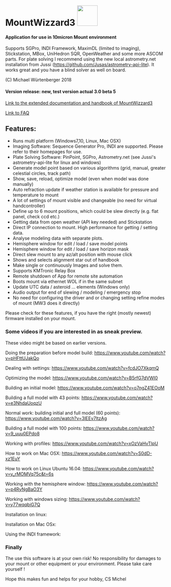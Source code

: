 # MountWizzard3 <img src="docu/pics/mw.png" width='64' height='64'/>

#### Application for use in 10micron Mount environment
Supports SGPro, INDI Framework, MaximDL (limited to imaging), Stickstation, MBox, UniHedron SQR, OpenWeather
and some more ASCOM parts. For plate solving I recommend using the new local astrometry.net installation from Jussi
(https://github.com/Jusas/astrometry-api-lite). It works great and you have a blind solver as well on board.

(C) Michael Würtenberger 2018

#### Version release: new, test version actual 3.0 beta 5

[Link to the extended documentation and handbook of MountWizzard3](./docu/home.md)

[Link to FAQ](./docu/FAQ.md)

## Features:
- Runs multi platform (Windows7,10, Linux, Mac OSX)
- Imaging Software: Sequence Generator Pro, INDI are supported. Please refer to their homepages for use.
- Plate Solving Software: PinPoint, SGPro, Astrometry.net (see Jussi's astrometry-api-lite for linux and windows)
- Generate model point based on various algorithms (grid, manual, greater celestial circles, track path)
- Show, save, reload, optimize model (even when model was done manually)
- Auto refraction update if weather station is available for pressure and temperature to mount
- A lot of settings of mount visible and changeable (no need for virtual handcontroller)
- Define up to 6 mount positions, which could be slew directly (e.g. flat panel, check ccd etc.)
- Getting data from open weather (API key needed) and Stickstation
- Direct IP connection to mount. High performance for getting / setting data.
- Analyse modeling data with separate plots.
- Hemisphere window for edit / load / save model points
- Hemisphere window for edit / load / save horizon mask
- Direct slew mount to any az/alt position with mouse click
- Shows and selects alignment star out of handbook
- Make single or continuously Images and solve them.
- Supports KMTronic Relay Box
- Remote shutdown of App for remote site automation
- Boots mount via ethernet WOL if in the same subnet
- Update UTC data / asteroid ... elements (Windows only)
- Audio output for end of slewing / modeling / emergency stop
- No need for configuring the driver and or changing setting refine modes of mount (MW3 does it directly)

Please check for these features, if you have the right (mostly newest) firmware installed on your mount.

### Some videos if you are interested in as sneak preview.
These video might be based on earlier versions.

Doing the preparation before model build: https://www.youtube.com/watch?v=pHFttUJakQo

Dealing with settings: https://www.youtube.com/watch?v=fcdJO7XkqmQ

Optimizing the model: https://www.youtube.com/watch?v=B5rfG7dVWI0

Building an initial model: https://www.youtube.com/watch?v=o7ngZ41EOoM

Building a full model with 43 points: https://www.youtube.com/watch?v=e3NhdaUoqzU

Normal work: building initial and full model (60 points): https://www.youtube.com/watch?v=3lEEv7ltzAg

Building a full model with 100 points: https://www.youtube.com/watch?v=9_uuu0EPdo8

Working with profiles: https://www.youtube.com/watch?v=xOzVaHvTlpU

How to work on Mac OSX: https://www.youtube.com/watch?v=S0dD-xz1EuY

How to work on Linux Ubuntu 16.04: https://www.youtube.com/watch?v=y_rMOMVq75c&t=6s

Working with the hemisphere window: https://www.youtube.com/watch?v=p4RyNgBaO3Y

Working with windows sizing: https://www.youtube.com/watch?v=y77wqqbiG7Q

Installation on linux:

Installation on Mac OSx:

Using the INDI framework:

### Finally
The use this software is at your own risk! No responsibility for damages to your mount or other equipment or your
environment. Please take care yourself !

Hope this makes fun and helps for your hobby, CS Michel
